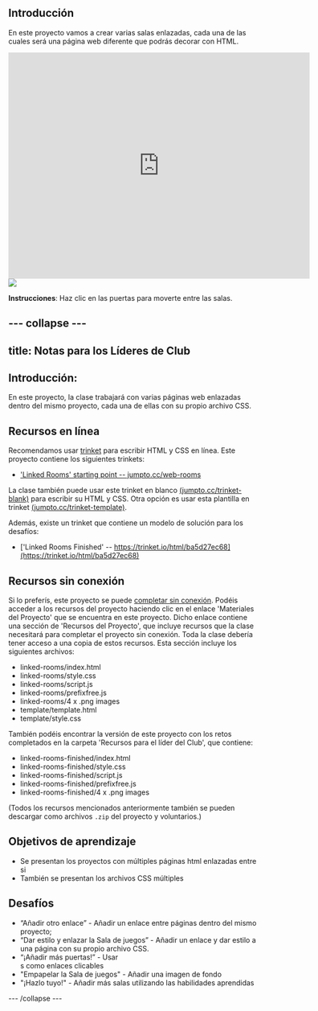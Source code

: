 ## Introducción

En este proyecto vamos a crear varias salas enlazadas, cada una de las cuales será una página web diferente que podrás decorar con HTML.

<div class="trinket">
  <iframe src="https://trinket.io/embed/html/ba5d27ec68?outputOnly=true&start=result" width="600" height="450" frameborder="0" marginwidth="0" marginheight="0" allowfullscreen>
  </iframe>
  <img src="rooms-hall-finished.png">
</div>

__Instrucciones__: Haz clic en las puertas para moverte entre las salas.

--- collapse ---
---
title: Notas para los Líderes de Club
---


## Introducción:
En este proyecto, la clase trabajará con varias páginas web enlazadas dentro del mismo proyecto, cada una de ellas con su propio archivo CSS. 


## Recursos en línea

Recomendamos usar [trinket](https://trinket.io/) para escribir HTML y CSS en línea. Este proyecto contiene los siguientes trinkets:

+ ['Linked Rooms' starting point  -- jumpto.cc/web-rooms](http://jumpto.cc/web-rooms)

La clase también puede usar este trinket en blanco [(jumpto.cc/trinket-blank)](http://jumpto.cc/trinket-blank) para escribir su HTML y CSS. Otra opción es usar esta plantilla en trinket [(jumpto.cc/trinket-template)](http://jumpto.cc/trinket-template).

Además, existe un trinket que contiene un modelo de solución para los desafíos:

+ ['Linked Rooms Finished' -- https://trinket.io/html/ba5d27ec68](https://trinket.io/html/ba5d27ec68)

## Recursos sin conexión
Si lo preferís, este proyecto se puede [completar sin conexión](https://www.codeclubprojects.org/en-GB/resources/webdev-working-offline/). Podéis acceder a los recursos del proyecto haciendo clic en el enlace 'Materiales del Proyecto' que se encuentra en este proyecto. Dicho enlace contiene una sección de 'Recursos del Proyecto', que incluye recursos que la clase necesitará para completar el proyecto sin conexión. Toda la clase debería tener acceso a una copia de estos recursos. Esta sección incluye los siguientes archivos:

+ linked-rooms/index.html
+ linked-rooms/style.css
+ linked-rooms/script.js
+ linked-rooms/prefixfree.js
+ linked-rooms/4 x .png images
+ template/template.html
+ template/style.css

También podéis encontrar la versión de este proyecto con los retos completados en la carpeta 'Recursos para el líder del Club', que contiene:

+ linked-rooms-finished/index.html
+ linked-rooms-finished/style.css
+ linked-rooms-finished/script.js
+ linked-rooms-finished/prefixfree.js
+ linked-rooms-finished/4 x .png images

(Todos los recursos mencionados anteriormente también se pueden descargar como archivos `.zip` del proyecto y voluntarios.)

## Objetivos de aprendizaje
+ Se presentan los proyectos con múltiples páginas html enlazadas entre si
+ También se presentan los archivos CSS múltiples

## Desafíos
+ “Añadir otro enlace” - Añadir un enlace entre páginas dentro del mismo proyecto;
+ “Dar estilo y enlazar la Sala de juegos” - Añadir un enlace y dar estilo a una página con su propio archivo CSS. 
+ “¡Añadir más puertas!” - Usar <div>s como enlaces clicables
+ "Empapelar la Sala de juegos" - Añadir una imagen de fondo
+ "¡Hazlo tuyo!" - Añadir más salas utilizando las habilidades aprendidas

--- /collapse ---